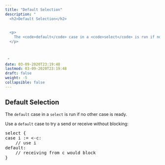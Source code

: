 ```yaml
---
title: "Default Selection"
description: "
  <h2>Default Selection</h2>
  
  
  <p>
    The <code>default</code> case in a <code>select</code> is run if no other case is ready.
  </p>
  

  
 "
date: 03-09-2020T23:19:48
lastmod: 03-09-2020T23:19:48
draft: false
weight: -5
collapsible: false
---
```


  <h2>Default Selection</h2>
  
  
  <p>
    The <code>default</code> case in a <code>select</code> is run if no other case is ready.
  </p>
  

  
  <p>
    Use a <code>default</code> case to try a send or receive without blocking:
  </p>
  

  
  <pre>select {
case i := &lt;-c:
    // use i
default:
    // receiving from c would block
}</pre>
  

	
		
	


                                                